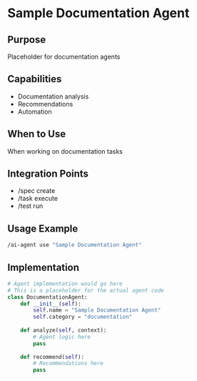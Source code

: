 # Sample Documentation Agent

## Purpose
Placeholder for documentation agents

## Capabilities
- Documentation analysis
- Recommendations
- Automation

## When to Use
When working on documentation tasks

## Integration Points
- /spec create
- /task execute
- /test run

## Usage Example
```bash
/ai-agent use "Sample Documentation Agent"
```

## Implementation
```python
# Agent implementation would go here
# This is a placeholder for the actual agent code
class DocumentationAgent:
    def __init__(self):
        self.name = "Sample Documentation Agent"
        self.category = "documentation"
    
    def analyze(self, context):
        # Agent logic here
        pass
    
    def recommend(self):
        # Recommendations here
        pass
```
